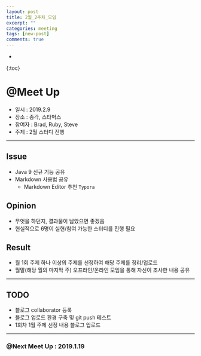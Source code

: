 ```yaml
---
layout: post
title: 2월_2주차_모임
excerpt: ""
categories: meeting
tags: [new-post]
comments: true
---
```


* 
{:toc}

# @Meet Up

- 일시 : 2019.2.9
- 장소 : 종각, 스타벅스
- 참여자 : Brad, Ruby, Steve
- 주제 :  2월 스터디 진행

---

## Issue
- Java 9 신규 기능 공유
- Markdown 사용법 공유
    - Markdown Editor 추천 `Typora`

## Opinion
- 무엇을 하던지, 결과물이 남았으면 좋겠음
- 현실적으로 6명이 실현/참여 가능한 스터디를 진행 필요

## Result
- 월 1회 주제 하나 이상의 주제를 선정하여 해당 주제를 정리/업로드
- 월말(해당 월의 마지막 주) 오프라인/온라인 모임을 통해 자신이 조사한 내용 공유

---

## TODO
- 블로그 collaborator 등록
- 블로그 업로드 환경 구축 및 git push 테스트
- 1회차 1월 주제 선정 내용 블로그 업로드

---

### @Next Meet Up : 2019.1.19
